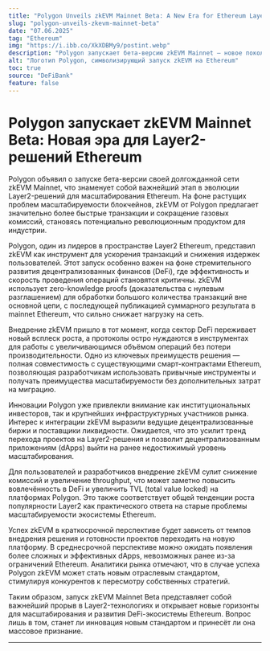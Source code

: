 ```yaml
---
title: "Polygon Unveils zkEVM Mainnet Beta: A New Era for Ethereum Layer2 Solutions"
slug: "polygon-unveils-zkevm-mainnet-beta"
date: "07.06.2025"
tag: "Ethereum"
img: "https://i.ibb.co/XkXDBMy9/postint.webp"
description: "Polygon запускает бета-версию zkEVM Mainnet — новое поколение Layer2-решений для повышения масштабируемости Ethereum и снижения комиссий. Решение использует zero-knowledge proofs для ускорения транзакций и развития DeFi-экосистемы."
alt: "Логотип Polygon, символизирующий запуск zkEVM на Ethereum"
toc: true
source: "DeFiBank"
feature: false
---
```


# Polygon запускает zkEVM Mainnet Beta: Новая эра для Layer2-решений Ethereum

Polygon объявил о запуске бета-версии своей долгожданной сети zkEVM Mainnet, что знаменует собой важнейший этап в эволюции Layer2-решений для масштабирования Ethereum. На фоне растущих проблем масштабируемости блокчейнов, zkEVM от Polygon предлагает значительно более быстрые транзакции и сокращение газовых комиссий, становясь потенциально революционным продуктом для индустрии.

Polygon, один из лидеров в пространстве Layer2 Ethereum, представил zkEVM как инструмент для ускорения транзакций и снижения издержек пользователей. Этот запуск особенно важен на фоне стремительного развития децентрализованных финансов (DeFi), где эффективность и скорость проведения операций становятся критичны. zkEVM использует zero-knowledge proofs (доказательства с нулевым разглашением) для обработки большого количества транзакций вне основной цепи, с последующей публикацией суммарного результата в mainnet Ethereum, что сильно снижает нагрузку на сеть.

Внедрение zkEVM пришло в тот момент, когда сектор DeFi переживает новый всплеск роста, а протоколы остро нуждаются в инструментах для работы с увеличивающимся объёмом операций без потери производительности. Одно из ключевых преимуществ решения — полная совместимость с существующими смарт-контрактами Ethereum, позволяющая разработчикам использовать привычные инструменты и получать преимущества масштабируемости без дополнительных затрат на миграцию.

Инновации Polygon уже привлекли внимание как институциональных инвесторов, так и крупнейших инфраструктурных участников рынка. Интерес к интеграции zkEVM выразили ведущие децентрализованные биржи и поставщики ликвидности. Ожидается, что это усилит тренд перехода проектов на Layer2-решения и позволит децентрализованным приложениям (dApps) выйти на ранее недостижимый уровень масштабирования.

Для пользователей и разработчиков внедрение zkEVM сулит снижение комиссий и увеличение throughput, что может заметно повысить вовлечённость в DeFi и увеличить TVL (total value locked) на платформах Polygon. Это также соответствует общей тенденции роста популярности Layer2 как практического ответа на старые проблемы масштабируемости экосистемы Ethereum.

Успех zkEVM в краткосрочной перспективе будет зависеть от темпов внедрения решения и готовности проектов переходить на новую платформу. В среднесрочной перспективе можно ожидать появления более сложных и эффективных dApps, невозможных ранее из-за ограничений Ethereum. Аналитики рынка отмечают, что в случае успеха Polygon zkEVM может стать новым отраслевым стандартом, стимулируя конкурентов к пересмотру собственных стратегий.

Таким образом, запуск zkEVM Mainnet Beta представляет собой важнейший прорыв в Layer2-технологиях и открывает новые горизонты для масштабирования и развития DeFi-экосистемы Ethereum. Вопрос лишь в том, станет ли инновация новым стандартом и принесёт ли она массовое признание.

---
